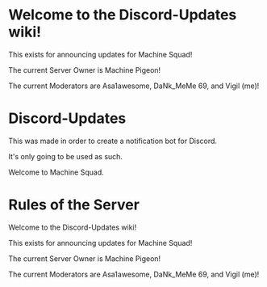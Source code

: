 # Welcome to the Discord-Updates wiki!

This exists for announcing updates for Machine Squad!

The current Server Owner is Machine Pigeon!

The current Moderators are Asa1awesome, DaNk_MeMe 69, and Vigil (me)!


# Discord-Updates

This was made in order to create a notification bot for Discord.

It's only going to be used as such.

Welcome to Machine Squad.


# Rules of the Server

Welcome to the Discord-Updates wiki!

This exists for announcing updates for Machine Squad!

The current Server Owner is Machine Pigeon!

The current Moderators are Asa1awesome, DaNk_MeMe 69, and Vigil (me)!


